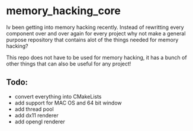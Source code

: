 # memory_hacking_core
Iv been getting into memory hacking recently. Instead of rewritting every component over and over again for every 
project why not make a general purpose repository that contains alot of the things needed for memory hacking?

This repo does not have to be used for memory hacking, it has a bunch of other things that can also be useful for any project!

## Todo:
- convert everything into CMakeLists
- add support for MAC OS and 64 bit window
- add thread pool
- add dx11 renderer
- add opengl renderer

